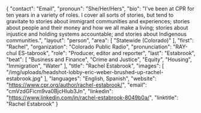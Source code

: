 {
  "contact": "Email",
  "pronoun": "She/Her/Hers",
  "bio": "I've been at CPR for ten years in a variety of roles. I cover all sorts of stories, but tend to gravitate to stories about immigrant communities and experiences; stories about people and their money and how we all make a living; stories about injustice and holding systems accountable; and stories about Indigenous communities.",
  "layout": "person",
  "area": [
    "Statewide (Colorado)"
  ],
  "first": "Rachel",
  "organization": "Colorado Public Radio",
  "pronunciation": "RAY-chul ES-tabrook",
  "role": "Producer, editor and reporter",
  "last": "Estabrook",
  "beat": [
    "Business and Finance",
    "Crime and Justice",
    "Equity",
    "Housing",
    "Immigration",
    "Water"
  ],
  "title": "Rachel Estabrook",
  "images": [
    "/img/uploads/headshot-lobby-eric-weber-brushed-up-rachel-estabrook.jpg"
  ],
  "languages": "English, Spanish",
  "website": "https://www.cpr.org/author/rachel-estabrook/",
  "email": "cmVzdGFicm9va0BjcHIub3Jn",
  "linkedin": "https://www.linkedin.com/in/rachel-estabrook-8049b0a/",
  "linktitle": "Rachel Estabrook"
}